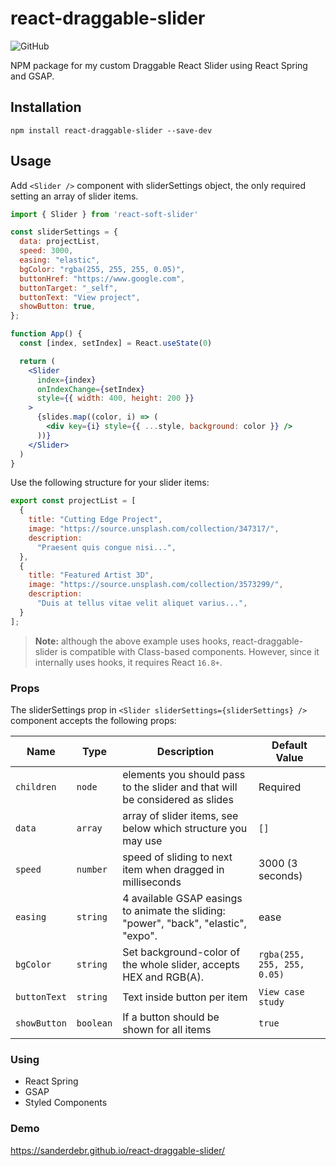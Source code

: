 # react-draggable-slider
![GitHub](https://img.shields.io/github/license/dbismut/react-soft-slider)

<p align="left">NPM package for my custom Draggable React Slider using React Spring and GSAP.</p>

## Installation

```
npm install react-draggable-slider --save-dev
```

## Usage

Add `<Slider />` component with sliderSettings object, the only required setting an array of slider items.

```jsx
import { Slider } from 'react-soft-slider'

const sliderSettings = {
  data: projectList,
  speed: 3000,
  easing: "elastic",
  bgColor: "rgba(255, 255, 255, 0.05)",
  buttonHref: "https://www.google.com",
  buttonTarget: "_self",
  buttonText: "View project",
  showButton: true,
};

function App() {
  const [index, setIndex] = React.useState(0)

  return (
    <Slider
      index={index}
      onIndexChange={setIndex}
      style={{ width: 400, height: 200 }}
    >
      {slides.map((color, i) => (
        <div key={i} style={{ ...style, background: color }} />
      ))}
    </Slider>
  )
}
```

Use the following structure for your slider items:

```javascript
export const projectList = [
  {
    title: "Cutting Edge Project",
    image: "https://source.unsplash.com/collection/347317/",
    description:
      "Praesent quis congue nisi...",
  },
  {
    title: "Featured Artist 3D",
    image: "https://source.unsplash.com/collection/3573299/",
    description:
      "Duis at tellus vitae velit aliquet varius...",
  }
];
```

> **Note:** although the above example uses hooks, react-draggable-slider is compatible with Class-based components. However, since it internally uses hooks, it requires React `16.8+`.

### Props

The sliderSettings prop in `<Slider sliderSettings={sliderSettings} />` component accepts the following props:

| Name              | Type                                | Description                                                                                                                                                                                                                                | Default Value                     |
| ----------------- | ----------------------------------- | ------------------------------------------------------------------------------------------------------------------------------------------------------------------------------------------------------------------------------------------ | --------------------------------- |
| `children`        | `node`                              | elements you should pass to the slider and that will be considered as slides                                                                                                                                                               | Required       
| `data`        | `array`       | array of slider items, see below which structure you may use       | `[]`     
| `speed`    | `number`    | speed of sliding to next item when dragged in milliseconds   | 3000 (3 seconds)         
| `easing` | `string`    | 4 available GSAP easings to animate the sliding: "power", "back", "elastic", "expo".   | ease   
| `bgColor`    | `string`     | Set background-color of the whole slider, accepts HEX and RGB(A). |  `rgba(255, 255, 255, 0.05)`  
| `buttonText` | `string`     | Text inside button per item    | `View case study`        
| `showButton` | `boolean`     | If a button should be shown for all items    | `true`     

### Using
- React Spring
- GSAP
- Styled Components

### Demo
https://sanderdebr.github.io/react-draggable-slider/
